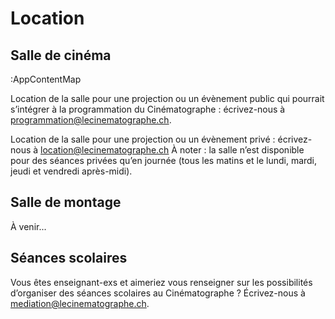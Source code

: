 # Location

## Salle de cinéma

:AppContentMap

Location de la salle pour une projection ou un évènement public qui pourrait s’intégrer à la programmation du Cinématographe : écrivez-nous à programmation@lecinematographe.ch.

Location de la salle pour une projection ou un évènement privé : écrivez-nous à location@lecinematographe.ch
À noter : la salle n’est disponible pour des séances privées qu’en journée (tous les matins et le lundi, mardi, jeudi et vendredi après-midi).

## Salle de montage
À venir...

## Séances scolaires
Vous êtes enseignant-exs et aimeriez vous renseigner sur les possibilités d’organiser des séances scolaires au Cinématographe ? Écrivez-nous à mediation@lecinematographe.ch.
